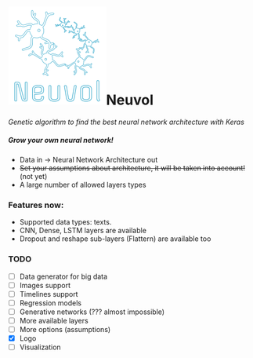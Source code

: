 # ![logo](logo.png)Neuvol

*Genetic algorithm to find the best neural network architecture with Keras*

##### Grow your own neural network!

- Data in -> Neural Network Architecture out
- ~~Set your assumptions about architecture, it will be taken into account!~~ (not yet)
- A large number of allowed layers types

### Features now:

- Supported data types: texts.
- CNN, Dense, LSTM layers are available
- Dropout and reshape sub-layers (Flattern) are available too

### TODO

- [ ] Data generator for big data
- [ ] Images support
- [ ] Timelines support
- [ ] Regression models
- [ ] Generative networks (??? almost impossible)
- [ ] More available layers
- [ ] More options (assumptions)
- [x] Logo
- [ ] Visualization